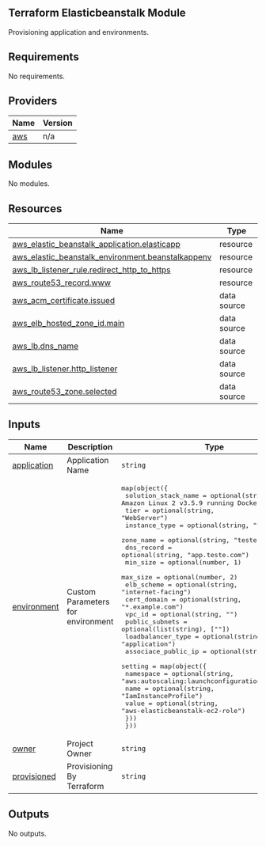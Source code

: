 ## Terraform Elasticbeanstalk Module
Provisioning application and environments.

## Requirements

No requirements.

## Providers

| Name | Version |
|------|---------|
| <a name="provider_aws"></a> [aws](#provider\_aws) | n/a |

## Modules

No modules.

## Resources

| Name | Type |
|------|------|
| [aws_elastic_beanstalk_application.elasticapp](https://registry.terraform.io/providers/hashicorp/aws/latest/docs/resources/elastic_beanstalk_application) | resource |
| [aws_elastic_beanstalk_environment.beanstalkappenv](https://registry.terraform.io/providers/hashicorp/aws/latest/docs/resources/elastic_beanstalk_environment) | resource |
| [aws_lb_listener_rule.redirect_http_to_https](https://registry.terraform.io/providers/hashicorp/aws/latest/docs/resources/lb_listener_rule) | resource |
| [aws_route53_record.www](https://registry.terraform.io/providers/hashicorp/aws/latest/docs/resources/route53_record) | resource |
| [aws_acm_certificate.issued](https://registry.terraform.io/providers/hashicorp/aws/latest/docs/data-sources/acm_certificate) | data source |
| [aws_elb_hosted_zone_id.main](https://registry.terraform.io/providers/hashicorp/aws/latest/docs/data-sources/elb_hosted_zone_id) | data source |
| [aws_lb.dns_name](https://registry.terraform.io/providers/hashicorp/aws/latest/docs/data-sources/lb) | data source |
| [aws_lb_listener.http_listener](https://registry.terraform.io/providers/hashicorp/aws/latest/docs/data-sources/lb_listener) | data source |
| [aws_route53_zone.selected](https://registry.terraform.io/providers/hashicorp/aws/latest/docs/data-sources/route53_zone) | data source |

## Inputs

| Name | Description | Type | Default | Required |
|------|-------------|------|---------|:--------:|
| <a name="input_application"></a> [application](#input\_application) | Application Name | `string` | n/a | yes |
| <a name="input_environment"></a> [environment](#input\_environment) | Custom Parameters for environment | <pre>map(object({<br>    solution_stack_name = optional(string, "64bit Amazon Linux 2 v3.5.9 running Docker")<br>    tier                = optional(string, "WebServer")<br>    instance_type       = optional(string, "t2.micro")<br>    zone_name           = optional(string, "teste.com.")<br>    dns_record          = optional(string, "app.teste.com")<br>    min_size            = optional(number, 1)<br>    max_size            = optional(number, 2)<br>    elb_scheme          = optional(string, "internet-facing")<br>    cert_domain         = optional(string, "*.example.com")<br>    vpc_id              = optional(string, "")<br>    public_subnets      = optional(list(string), [""])<br>    loadbalancer_type   = optional(string, "application")<br>    associace_public_ip = optional(string, "False")<br>    setting = map(object({<br>      namespace = optional(string, "aws:autoscaling:launchconfiguration")<br>      name      = optional(string, "IamInstanceProfile")<br>      value     = optional(string, "aws-elasticbeanstalk-ec2-role")<br>    }))<br>  }))</pre> | `{}` | no |
| <a name="input_owner"></a> [owner](#input\_owner) | Project Owner | `string` | `"OpsTeam"` | no |
| <a name="input_provisioned"></a> [provisioned](#input\_provisioned) | Provisioning By Terraform | `string` | `"Terraform"` | no |

## Outputs

No outputs.

